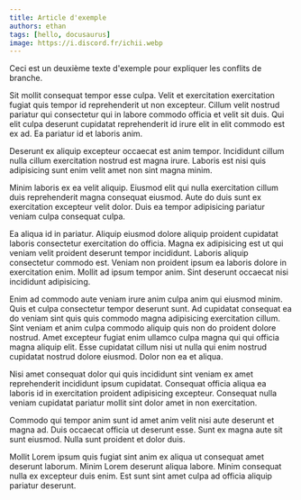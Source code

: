 ```yaml
---
title: Article d'exemple
authors: ethan
tags: [hello, docusaurus]
image: https://i.discord.fr/ichii.webp
---
```


Ceci est un deuxième texte d'exemple pour expliquer les conflits de branche.

<!--truncate-->

Sit mollit consequat tempor esse culpa. Velit et exercitation exercitation fugiat quis tempor id reprehenderit ut non excepteur. Cillum velit nostrud pariatur qui consectetur qui in labore commodo officia et velit sit duis. Qui elit culpa deserunt cupidatat reprehenderit id irure elit in elit commodo est ex ad. Ea pariatur id et laboris anim.

Deserunt ex aliquip excepteur occaecat est anim tempor. Incididunt cillum nulla cillum exercitation nostrud est magna irure. Laboris est nisi quis adipisicing sunt enim velit amet non sint magna minim.

Minim laboris ex ea velit aliquip. Eiusmod elit qui nulla exercitation cillum duis reprehenderit magna consequat eiusmod. Aute do duis sunt ex exercitation excepteur velit dolor. Duis ea tempor adipisicing pariatur veniam culpa consequat culpa.

Ea aliqua id in pariatur. Aliquip eiusmod dolore aliquip proident cupidatat laboris consectetur exercitation do officia. Magna ex adipisicing est ut qui veniam velit proident deserunt tempor incididunt. Laboris aliquip consectetur commodo est. Veniam non proident ipsum ea laboris dolore in exercitation enim. Mollit ad ipsum tempor anim. Sint deserunt occaecat nisi incididunt adipisicing.

Enim ad commodo aute veniam irure anim culpa anim qui eiusmod minim. Quis et culpa consectetur tempor deserunt sunt. Ad cupidatat consequat ea do veniam sint quis quis commodo magna adipisicing exercitation cillum. Sint veniam et anim culpa commodo aliquip quis non do proident dolore nostrud. Amet excepteur fugiat enim ullamco culpa magna qui qui officia magna aliquip elit. Esse cupidatat cillum nisi ut nulla qui enim nostrud cupidatat nostrud dolore eiusmod. Dolor non ea et aliqua.

Nisi amet consequat dolor qui quis incididunt sint veniam ex amet reprehenderit incididunt ipsum cupidatat. Consequat officia aliqua ea laboris id in exercitation proident adipisicing excepteur. Consequat nulla veniam cupidatat pariatur mollit sint dolor amet in non exercitation.

Commodo qui tempor anim sunt id amet anim velit nisi aute deserunt et magna ad. Duis occaecat officia ut deserunt esse. Sunt ex magna aute sit sunt eiusmod. Nulla sunt proident et dolor duis.

Mollit Lorem ipsum quis fugiat sint anim ex aliqua ut consequat amet deserunt laborum. Minim Lorem deserunt aliqua labore. Minim consequat nulla ex excepteur duis enim. Est sunt sint amet culpa ad officia aliquip pariatur deserunt.
